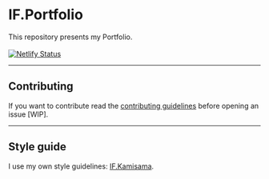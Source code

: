 # IF.Portfolio

This repository presents my Portfolio.
<br /><br />
[![Netlify Status](https://api.netlify.com/api/v1/badges/35baf156-9c41-43c0-a428-531a51e2a594/deploy-status)](https://app.netlify.com/sites/if-furdzik-portfolio/deploys)

---

## Contributing

If you want to contribute read the [contributing guidelines]() before opening an issue [WIP].

---

## Style guide

I use my own style guidelines: [IF.Kamisama](https://github.com/furdzik/IF.Kamisama).

